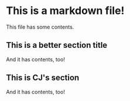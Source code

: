 # This is a markdown file!

This file has some contents.

## This is a better section title

And it has contents, too!

## This is CJ's section

And it has contents, too!
